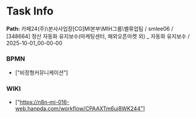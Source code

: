 # Task Info

**Path:** 카페24(주)\본사사업장\[CG]MI본부\MIH그룹\밸류업팀 / smlee06 / [348664] 정산 자동화 유지보수(마케팅센터, 해외오픈마켓 외) _ 자동화 유지보수 / 2025-10-01_00-00-00

### BPMN
- ["비정형커뮤니케이션"]

### WIKI
- ["https://n8n-mi-016-web.hanpda.com/workflow/CPAAXTm6uj8WK244"]

